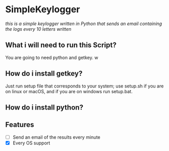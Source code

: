 # SimpleKeylogger
*this is a simple keylogger written in Python that sends* 
*an email containing the logs every 10 letters written*

## What i will need to run this Script?
You are going to need python and getkey.
w
## How do i install getkey?
Just run setup file that corresponds to your system; use setup.sh if you are on linux or macOS, and if you are on windows run setup.bat.

## How do i install python?

## Features
 - [ ] Send an email of the results every minute 
 - [x] Every OS support
